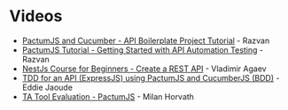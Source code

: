 # Videos

- [PactumJS and Cucumber - API Boilerplate Project Tutorial](https://www.youtube.com/watch?v=blaKAz5U4ew) - Razvan
- [PactumJS Tutorial - Getting Started with API Automation Testing](https://www.youtube.com/watch?v=UHoxxgxB6t8) - Razvan
- [NestJs Course for Beginners - Create a REST API](https://www.youtube.com/watch?v=GHTA143_b-s&t=10390s) - Vladimir Agaev
- [TDD for an API (ExpressJS) using PactumJS and CucumberJS (BDD)](https://www.youtube.com/watch?v=ISAjES_Gklc) - Eddie Jaoude
- [TA Tool Evaluation - PactumJS](https://community-z.com/events/idea-pool-ta-tool-evaluation-pactumjs/talks/13414) - Milan Horvath